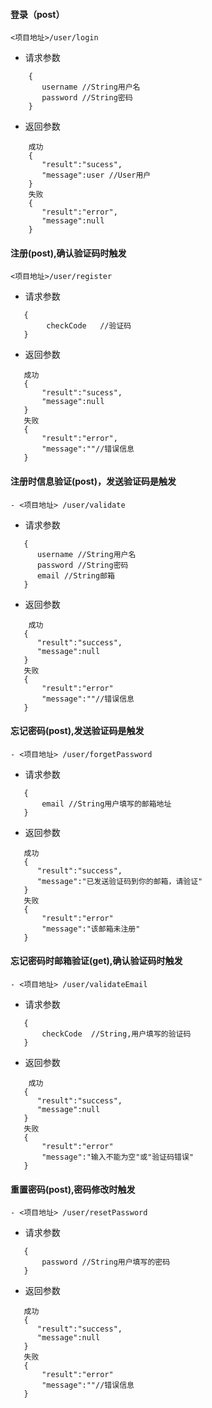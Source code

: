 #### 登录（post）
```
<项目地址>/user/login
```
- 请求参数
```
    {
       username //String用户名
       password //String密码
    }
```
- 返回参数
```
    成功
    {
       "result":"sucess",
       "message":user //User用户
    }
    失败
    {
       "result":"error",
       "message":null
    }      
```
#### 注册(post),确认验证码时触发
```
<项目地址>/user/register
```
- 请求参数
```
   {
        checkCode   //验证码
   }    
```
- 返回参数
```
   成功
   {
       "result":"sucess",
       "message":null
   }   
   失败
   {
       "result":"error",
       "message":""//错误信息
   }               
```
#### 注册时信息验证(post)，发送验证码是触发
```
- <项目地址> /user/validate
```
- 请求参数
```
   {
      username //String用户名
      password //String密码
      email //String邮箱
   }
```
- 返回参数
```
    成功
   {
      "result":"success",
      "message":null
   }
   失败
   {
       "result":"error"
       "message":""//错误信息
   }
``` 
#### 忘记密码(post),发送验证码是触发
```
- <项目地址> /user/forgetPassword
```
- 请求参数
```
   {
       email //String用户填写的邮箱地址
   }
```
- 返回参数
```
   成功
   {
      "result":"success",
      "message":"已发送验证码到你的邮箱，请验证"
   }
   失败
   {
       "result":"error"
       "message":"该邮箱未注册"
   }
```
#### 忘记密码时邮箱验证(get),确认验证码时触发
```
- <项目地址> /user/validateEmail
```
- 请求参数
```
   {
       checkCode  //String,用户填写的验证码
   }
```
- 返回参数
```
    成功
   {
      "result":"success",
      "message":null
   }
   失败
   {
       "result":"error"
       "message":"输入不能为空"或"验证码错误"
   }
```   
#### 重置密码(post),密码修改时触发
```
- <项目地址> /user/resetPassword
```
- 请求参数
```
   {
       password //String用户填写的密码
   }
```
- 返回参数
```
   成功
   {
      "result":"success",
      "message":null
   }
   失败
   {
       "result":"error"
       "message":""//错误信息
   }
```
